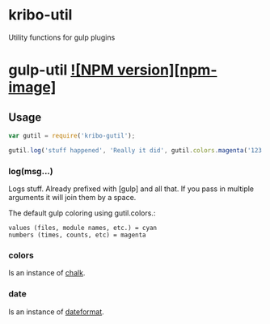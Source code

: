 # kribo-util

Utility functions for gulp plugins

# gulp-util [![NPM version][npm-image]][npm-url] 

## Usage

```javascript
var gutil = require('kribo-gutil');

gutil.log('stuff happened', 'Really it did', gutil.colors.magenta('123'));

```

### log(msg...)

Logs stuff. Already prefixed with [gulp] and all that. If you pass in multiple arguments it will join them by a space.

The default gulp coloring using gutil.colors.<color>:
```
values (files, module names, etc.) = cyan
numbers (times, counts, etc) = magenta
```

### colors

Is an instance of [chalk](https://github.com/sindresorhus/chalk).

### date

Is an instance of [dateformat](https://github.com/felixge/node-dateformat).



[npm-url]: https://www.npmjs.com/package/kribo-util